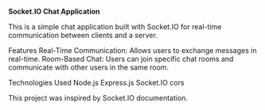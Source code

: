 **Socket.IO Chat Application**

This is a simple chat application built with Socket.IO for real-time communication between clients and a server.

Features
Real-Time Communication: Allows users to exchange messages in real-time.
Room-Based Chat: Users can join specific chat rooms and communicate with other users in the same room.

Technologies Used
Node.js
Express.js
Socket.IO
cors


This project was inspired by Socket.IO documentation.


